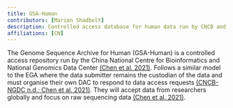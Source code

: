 ```yaml
---
title: GSA-Human
contributors: [Marion Shadbolt]
description: Controlled access database for human data run by CNCB and NGDC.
affiliations: [CN]
---
```


The Genome Sequence Archive for Human (GSA-Human) is a controlled access repository run by the China National Centre for Bioinformatics and National Genomics Data Center [(Chen et al. 2021)](https://www.zotero.org/google-docs/?EKVoTz). Follows a similar model to the EGA where the data submitter remains the custodian of the data and must organise their own DAC to respond to data access requests [(CNCB-NGDC n.d.; Chen et al. 2021)](https://www.zotero.org/google-docs/?NIs63m). They will accept data from researchers globally and focus on raw sequencing data [(Chen et al. 2021)](https://www.zotero.org/google-docs/?qiuRVL).
